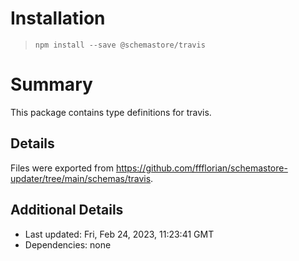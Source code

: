 # Installation
> `npm install --save @schemastore/travis`

# Summary
This package contains type definitions for travis.

## Details
Files were exported from https://github.com/ffflorian/schemastore-updater/tree/main/schemas/travis.

## Additional Details
* Last updated: Fri, Feb 24, 2023, 11:23:41 GMT
* Dependencies: none

